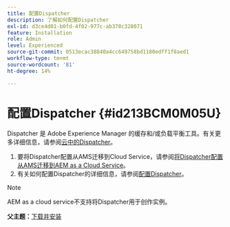 ```yaml
---
title: 配置Dispatcher
description: 了解如何配置Dispatcher
exl-id: d3ce4d01-b0fd-4f02-977c-ab378c328071
feature: Installation
role: Admin
level: Experienced
source-git-commit: 0513ecac38840a4cc649758bd1180edff1f8aed1
workflow-type: tm+mt
source-wordcount: '81'
ht-degree: 14%

---
```


# 配置Dispatcher {#id213BCM0M05U}

Dispatcher 是 Adobe Experience Manager 的缓存和/或负载平衡工具。有关更多详细信息，请参阅[云中的Dispatcher](https://experienceleague.adobe.com/docs/experience-manager-cloud-service/implementing/content-delivery/disp-overview.html?lang=en)。

1. 要将Dispatcher配置从AMS迁移到Cloud Service，请参阅[将Dispatcher配置从AMS迁移到AEM as a Cloud Service](https://experienceleague.adobe.com/docs/experience-manager-cloud-service/implementing/content-delivery/ams-aem.html?lang=en)。
1. 有关如何配置Dispatcher的详细信息，请参阅[配置Dispatcher](https://experienceleague.adobe.com/docs/experience-manager-dispatcher/using/configuring/dispatcher-configuration.html?lang=zh-Hans)。

>[!NOTE]
>
> AEM as a cloud service不支持将Dispatcher用于创作实例。

**父主题：**&#x200B;[&#x200B;下载并安装](download-install.md)

